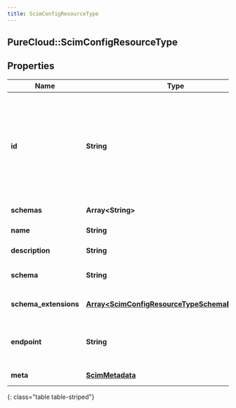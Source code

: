 ```yaml
---
title: ScimConfigResourceType
---
```

## PureCloud::ScimConfigResourceType

## Properties

|Name | Type | Description | Notes|
|------------ | ------------- | ------------- | -------------|
| **id** | **String** | The ID of the SCIM resource. Set by the service provider. \&quot;caseExact\&quot; is set to \&quot;true\&quot;. \&quot;Mutability\&quot; is set to \&quot;readOnly\&quot;. \&quot;Returned\&quot; is set to \&quot;always\&quot;. | [optional] |
| **schemas** | **Array&lt;String&gt;** | The list of supported schemas. | [optional] |
| **name** | **String** | The name of the resource type. | [optional] |
| **description** | **String** | The description of the resource type. | [optional] |
| **schema** | **String** | The URI of the primary or base schema for the resource type. | [optional] |
| **schema_extensions** | [**Array&lt;ScimConfigResourceTypeSchemaExtension&gt;**](ScimConfigResourceTypeSchemaExtension.html) | The list of schema extensions for the resource type. | [optional] |
| **endpoint** | **String** | The HTTP-addressable endpoint of the resource type. Appears after the base URL. | [optional] |
| **meta** | [**ScimMetadata**](ScimMetadata.html) | The metadata of the SCIM resource. | [optional] |
{: class="table table-striped"}


